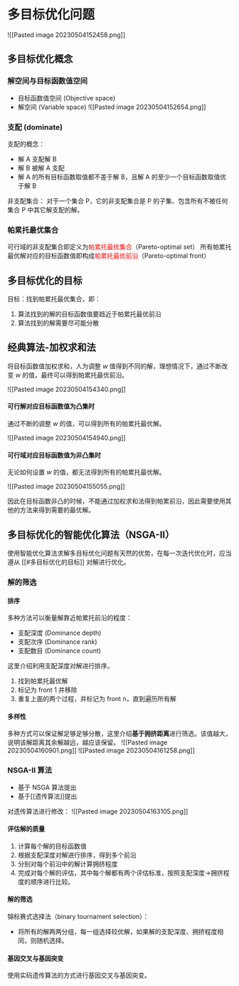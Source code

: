 
# 多目标优化问题

![[Pasted image 20230504152458.png]]

## 多目标优化概念

### 解空间与目标函数值空间

- 目标函数值空间 (Objective space)
- 解空间 (Variable space)
  ![[Pasted image 20230504152654.png]]
### 支配 (dominate)

支配的概念：
- 解 A 支配解 B
- 解 B 被解 A 支配
- 解 A 的所有目标函数取值都不差于解 B，且解 A 的至少一个目标函数取值优于解 B

非支配集合：
对于一个集合 P，它的非支配集合是 P 的子集、包含所有不被任何集合 P 中其它解支配的解。

### 帕累托最优集合

可行域的非支配集合即定义为<font color="#ff0000">帕累托最优集合</font>（Pareto-optimal set）
所有帕累托最优解对应的目标函数值即构成<font color="#ff0000">帕累托最优前沿</font>（Pareto-optimal front）

## 多目标优化的目标

目标：找到帕累托最优集合，即：
1. 算法找到的解的目标函数值要趋近于帕累托最优前沿
2. 算法找到的解需要尽可能分散

## 经典算法-加权求和法

将目标函数值加权求和，人为调整 $w$ 值得到不同的解，理想情况下，通过不断改变 $w$ 的值，最终可以得到帕累托最优前沿。

![[Pasted image 20230504154340.png]]

#### 可行解对应目标函数值为凸集时

通过不断的调整 $w$ 的值，可以得到所有的帕累托最优解。

![[Pasted image 20230504154940.png]]

#### 可行域对应目标函数值为非凸集时

无论如何设置 $w$ 的值，都无法得到所有的帕累托最优解。

![[Pasted image 20230504155055.png]]

因此在目标函数非凸的时候，不能通过加权求和法得到帕累前沿，因此需要使用其他的方法来得到需要的最优解。

## 多目标优化的智能优化算法（NSGA-II）

使用智能优化算法求解多目标优化问题有天然的优势，在每一次迭代优化时，应当遵从 [[#多目标优化的目标]] 对解进行优化。

### 解的筛选

#### 排序

多种方法可以衡量解靠近帕累托前沿的程度：
- 支配深度 (Dominance depth)
- 支配次序 (Dominance rank)
- 支配数目 (Dominance count)

这里介绍利用支配深度对解进行排序。
1. 找到帕累托最优解
2. 标记为 front 1 并移除
3. 重复上面的两个过程，并标记为 front n，直到遍历所有解

#### 多样性

多种方式可以保证解足够足够分散，这里介绍**基于拥挤距离**进行筛选。该值越大，说明该解距离其余解越远，越应该保留。
![[Pasted image 20230504160901.png]] ![[Pasted image 20230504161258.png]]
### NSGA-II 算法

- 基于 NSGA 算法提出
- 基于[[遗传算法]]提出

对遗传算法进行修改：
![[Pasted image 20230504163105.png]]

#### 评估解的质量

1. 计算每个解的目标函数值
2. 根据支配深度对解进行排序，得到多个前沿
3. 分别对每个前沿中的解计算拥挤程度
4. 完成对每个解的评估，其中每个解都有两个评估标准，按照支配深度->拥挤程度的顺序进行比较。

#### 解的筛选

锦标赛式选择法（binary tournament selection）：
- 将所有的解两两分组，每一组选择较优解，如果解的支配深度、拥挤程度相同，则随机选择。

#### 基因交叉与基因突变

使用实码遗传算法的方式进行基因交叉与基因突变。